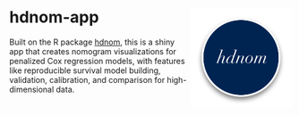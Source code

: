 # hdnom-app <img src="logo.png" align="right" alt="logo" height="180" width="180" />

Built on the R package [hdnom](https://nanx.me/hdnom/), this is a shiny app that creates nomogram visualizations for penalized Cox regression models, with features like reproducible survival model building, validation, calibration, and comparison for high-dimensional data.
